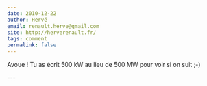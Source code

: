 ```yaml
---
date: 2010-12-22
author: Hervé
email: renault.herve@gmail.com
site: http://herverenault.fr/
tags: comment
permalink: false
---
```


<p>Avoue ! Tu as écrit 500 kW au lieu de 500 MW pour voir si on suit ;-)</p>
---